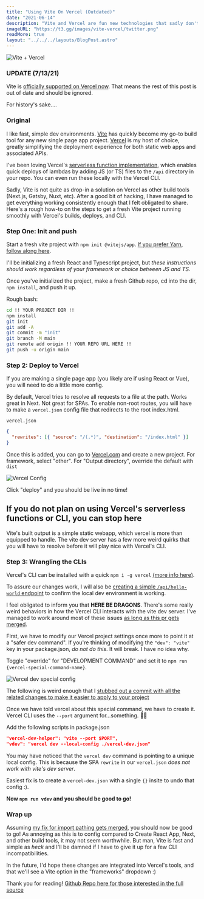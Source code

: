 ```yaml
---
title: "Using Vite On Vercel (Outdated)"
date: "2021-06-14"
description: "Vite and Vercel are fun new technologies that sadly don't play nice. This is a guide on how to work around that"
imageURL: "https://t3.gg/images/vite-vercel/twitter.png"
readMore: true
layout: "../../../layouts/BlogPost.astro"
---
```


![Vite + Vercel](https://t3.gg/images/vite-vercel/twitter.png)

### UPDATE (7/13/21)

Vite is [officially supported on Vercel now](https://vercel.com/changelog/vite-projects-can-now-be-deployed-with-zero-configuration). That means the rest of this post is out of date and should be ignored.

For history's sake....

### Original

I like fast, simple dev environments. [Vite](https://vitejs.dev) has quickly become my go-to build tool for any new single page app project. [Vercel](https://vercel.com) is my host of choice, greatly simplifying the deployment experience for both static web apps and associated APIs.

I've been loving Vercel's [serverless function implementation](https://vercel.com/docs/serverless-functions/introduction), which enables quick deploys of lambdas by adding JS (or TS) files to the `/api` directory in your repo. You can even run these locally with the Vercel CLI.

Sadly, Vite is not quite as drop-in a solution on Vercel as other build tools (Next.js, Gatsby, Nuxt, etc). After a good bit of hacking, I have managed to get everything working consistently enough that I felt obligated to share. Here's a rough how-to on the steps to get a fresh Vite project running smoothly with Vercel's builds, deploys, and CLI.

### Step One: Init and push

Start a fresh vite project with `npm init @vitejs/app`. [If you prefer Yarn, follow along here](https://vitejs.dev/guide/).

I'll be initializing a fresh React and Typescript project, but _these instructions should work regardless of your framework or choice between JS and TS_.

Once you've initialized the project, make a fresh Github repo, cd into the dir, `npm install`, and push it up.

Rough bash:

```bash
cd !! YOUR PROJECT DIR !!
npm install
git init
git add -A
git commit -m "init"
git branch -M main
git remote add origin !! YOUR REPO URL HERE !!
git push -u origin main
```

### Step 2: Deploy to Vercel

If you are making a single page app (you likely are if using React or Vue), you will need to do a little more config.

By default, Vercel tries to resolve all requests to a file at the path. Works great in Next. Not great for SPAs. To enable non-root routes, you will have to make a `vercel.json` config file that redirects to the root index.html.

`vercel.json`

```json
{
  "rewrites": [{ "source": "/(.*)", "destination": "/index.html" }]
}
```

Once this is added, you can go to [Vercel.com](https://vercel.com) and create a new project. For framework, select "other". For "Output directory", override the default with `dist`

![Vercel Config](/images/vite-vercel/vercel-config.png)

Click "deploy" and you should be live in no time!

## If you do not plan on using Vercel's serverless functions or CLI, you can stop here

Vite's built output is a simple static webapp, which vercel is more than equipped to handle. The vite dev server has a few more weird quirks that you will have to resolve before it will play nice with Vercel's CLI.

### Step 3: Wrangling the CLIs

Vercel's CLI can be installed with a quick `npm i -g vercel` [(more info here)](https://vercel.com/cli).

To assure our changes work, I will also be [creating a simple `/api/hello-world` endpoint](https://github.com/TheoBr/vercel-vite-demo/blob/main/api/hello-world.ts) to confirm the local dev environment is working.

I feel obligated to inform you that **HERE BE DRAGONS**. There's some really weird behaviors in how the Vercel CLI interacts with the vite dev server. I've managed to work around most of these issues [as long as this pr gets merged](https://github.com/vercel/vercel/pull/6359).

First, we have to modify our Vercel project settings once more to point it at a "safer dev command". If you're thinking of modifying the `"dev": "vite"` key in your package.json, _do not do this_. It will break. I have no idea why.

Toggle "override" for "DEVELOPMENT COMMAND" and set it to `npm run {vercel-special-command-name}`.

![Vercel dev special config](/images/vite-vercel/vercel-dev-config.png)

The following is weird enough that I [stubbed out a commit with all the related changes to make it easier to apply to your project](https://github.com/TheoBr/vercel-vite-demo/commit/8fa15f3b4bfed02019a80fc68845a1e68ef5e196)

Once we have told vercel about this special command, we have to create it. Vercel CLI uses the `--port` argument for...something. 🤷‍♂️

Add the following scripts in package.json

```json
"vercel-dev-helper": "vite --port $PORT",
"vdev": "vercel dev --local-config ./vercel-dev.json"
```

You may have noticed that the `vercel dev` command is pointing to a unique local config. This is because the SPA `rewrite` in our `vercel.json` _does not work with vite's dev server_.

Easiest fix is to create a `vercel-dev.json` with a single `{}` insite to undo that config :).

**Now `npm run vdev` and you should be good to go!**

### Wrap up

Assuming [my fix for import pathing gets merged](https://github.com/vercel/vercel/pull/6359), you should now be good to go! As annoying as this is to config compared to Create React App, Next, and other build tools, it may not seem worthwhile. But man, Vite is fast and simple as _heck_ and I'll be damned if I have to give it up for a few CLI incompatibilities.

In the future, I'd hope these changes are integrated into Vercel's tools, and that we'll see a Vite option in the "frameworks" dropdown :)

Thank you for reading! [Github Repo here for those interested in the full source](https://github.com/TheoBr/vercel-vite-demo)
